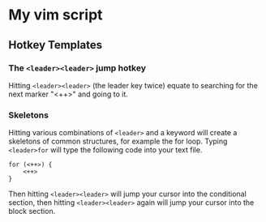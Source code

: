 # My vim script

## Hotkey Templates
### The `<leader><leader>` jump hotkey
Hitting `<leader><leader>` (the leader key twice) equate to searching for the next marker "<++>" and going to it.
### Skeletons
Hitting various combinations of `<leader>` and a keyword will create a skeletons of common structures, for example the for loop.
Typing `<leader>for` will type the following code into your text file.
```
for (<++>) {
	<++>
}
```
Then hitting `<leader><leader>` will jump your cursor into the conditional section, then hitting `<leader><leader>` again will jump your cursor into the block section.
